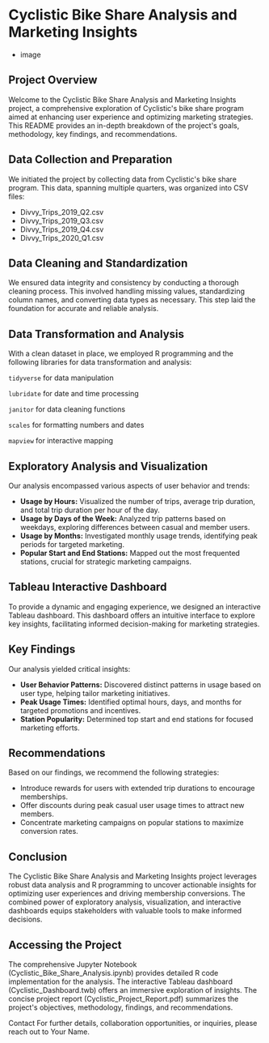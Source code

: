 # Cyclistic Bike Share Analysis and Marketing Insights

- image

## Project Overview
Welcome to the Cyclistic Bike Share Analysis and Marketing Insights project, a comprehensive exploration of Cyclistic's bike share program aimed at enhancing user experience and optimizing marketing strategies. This README provides an in-depth breakdown of the project's goals, methodology, key findings, and recommendations.

## Data Collection and Preparation
We initiated the project by collecting data from Cyclistic's bike share program. This data, spanning multiple quarters, was organized into CSV files:

- Divvy_Trips_2019_Q2.csv
- Divvy_Trips_2019_Q3.csv
- Divvy_Trips_2019_Q4.csv
- Divvy_Trips_2020_Q1.csv

## Data Cleaning and Standardization

We ensured data integrity and consistency by conducting a thorough cleaning process. This involved handling missing values, standardizing column names, and converting data types as necessary. This step laid the foundation for accurate and reliable analysis.

## Data Transformation and Analysis

With a clean dataset in place, we employed R programming and the following libraries for data transformation and analysis:

`tidyverse` for data manipulation

`lubridate` for date and time processing

`janitor` for data cleaning functions

`scales` for formatting numbers and dates

`mapview` for interactive mapping

## Exploratory Analysis and Visualization
Our analysis encompassed various aspects of user behavior and trends:

- **Usage by Hours:** Visualized the number of trips, average trip duration, and total trip duration per hour of the day.
- **Usage by Days of the Week:** Analyzed trip patterns based on weekdays, exploring differences between casual and member users.
- **Usage by Months:** Investigated monthly usage trends, identifying peak periods for targeted marketing.
- **Popular Start and End Stations:** Mapped out the most frequented stations, crucial for strategic marketing campaigns.

## Tableau Interactive Dashboard
To provide a dynamic and engaging experience, we designed an interactive Tableau dashboard. This dashboard offers an intuitive interface to explore key insights, facilitating informed decision-making for marketing strategies.

## Key Findings
Our analysis yielded critical insights:

- **User Behavior Patterns:** Discovered distinct patterns in usage based on user type, helping tailor marketing initiatives.
- **Peak Usage Times:** Identified optimal hours, days, and months for targeted promotions and incentives.
- **Station Popularity:** Determined top start and end stations for focused marketing efforts.

## Recommendations
Based on our findings, we recommend the following strategies:

- Introduce rewards for users with extended trip durations to encourage memberships.
- Offer discounts during peak casual user usage times to attract new members.
- Concentrate marketing campaigns on popular stations to maximize conversion rates.

## Conclusion
The Cyclistic Bike Share Analysis and Marketing Insights project leverages robust data analysis and R programming to uncover actionable insights for optimizing user experiences and driving membership conversions. The combined power of exploratory analysis, visualization, and interactive dashboards equips stakeholders with valuable tools to make informed decisions.

## Accessing the Project
The comprehensive Jupyter Notebook (Cyclistic_Bike_Share_Analysis.ipynb) provides detailed R code implementation for the analysis.
The interactive Tableau dashboard (Cyclistic_Dashboard.twb) offers an immersive exploration of insights.
The concise project report (Cyclistic_Project_Report.pdf) summarizes the project's objectives, methodology, findings, and recommendations.

Contact
For further details, collaboration opportunities, or inquiries, please reach out to Your Name.
